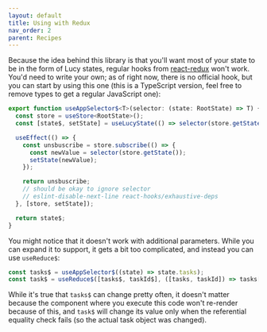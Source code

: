 ```yaml
---
layout: default
title: Using with Redux
nav_order: 2
parent: Recipes
---
```


Because the idea behind this library is that you'll want most of your state to be in the form of Lucy states, regular hooks from [react-redux](https://react-redux.js.org/) won't work. You'd need to write your own; as of right now, there is no official hook, but you can start by using this one (this is a TypeScript version, feel free to remove types to get a regular JavaScript one):

```ts
export function useAppSelector$<T>(selector: (state: RootState) => T) {
  const store = useStore<RootState>();
  const [state$, setState] = useLucyState(() => selector(store.getState()));

  useEffect(() => {
    const unsbuscribe = store.subscribe(() => {
      const newValue = selector(store.getState());
      setState(newValue);
    });

    return unsbuscribe;
    // should be okay to ignore selector
    // eslint-disable-next-line react-hooks/exhaustive-deps
  }, [store, setState]);

  return state$;
}
```

You might notice that it doesn't work with additional parameters. While you can expand it to support, it gets a bit too complicated, and instead you can use `useReduce$`:

```ts
const tasks$ = useAppSelector$((state) => state.tasks);
const task$ = useReduce$([tasks$, taskId$], ([tasks, taskId]) => tasks[taskId]);
```

While it's true that `tasks$` can change pretty often, it doesn't matter because the component where you execute this code won't re-render because of this, and `task$` will change its value only when the referential equality check fails (so the actual task object was changed).
